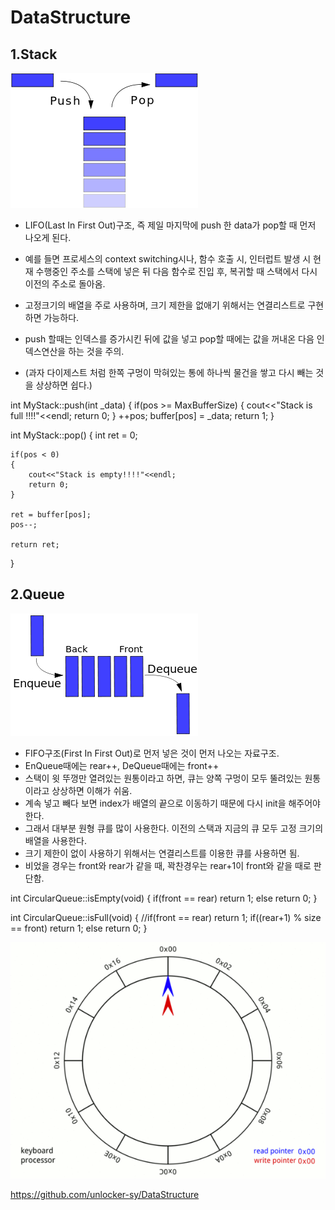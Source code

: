 # DataStructure

1.Stack
--------
![300px-Data_stack.svg](./img/300px-Data_stack.svg.png)

 - LIFO(Last In First Out)구조,  즉 제일 마지막에 push 한 data가 pop할 때 먼저 나오게 된다.

 - 예를 들면 프로세스의 context switching시나, 함수 호출 시, 인터럽트 발생 시 현재 수행중인 주소를 스택에 넣은 뒤 다음 함수로 진입 후, 복귀할 때 스택에서 다시 이전의 주소로 돌아옴.

 - 고정크기의 배열을 주로 사용하며, 크기 제한을 없애기 위해서는 연결리스트로 구현하면 가능하다.
 - push 할때는 인덱스를 증가시킨 뒤에 값을 넣고 pop할 때에는 값을 꺼내온 다음 인덱스연산을 하는 것을 주의.
 - (과자 다이제스트 처럼 한쪽 구멍이 막혀있는 통에 하나씩 물건을 쌓고 다시 빼는 것을 상상하면 쉽다.)


int MyStack::push(int _data)
{
	if(pos >= MaxBufferSize)
	{
		cout<<"Stack is full !!!!"<<endl;
		return 0;
	}
	++pos;
	buffer[pos] = _data;
	return 1;
}

int MyStack::pop()
{
	int ret = 0;

	if(pos < 0)
	{
		cout<<"Stack is empty!!!!"<<endl;
		return 0;
	}

	ret = buffer[pos];
	pos--;

	return ret;
}



2.Queue
--------
![300px-Data_Queue.svg](./img/300px-Data_Queue.svg.png)

- FIFO구조(First In First Out)로 먼저 넣은 것이 먼저 나오는 자료구조.
- EnQueue때에는 rear++, DeQueue때에는 front++
- 스택이 윗 뚜껑만 열려있는 원통이라고 하면, 큐는 양쪽 구멍이 모두 뚤려있는 원통이라고 상상하면 이해가 쉬움.
- 계속 넣고 빼다 보면 index가 배열의 끝으로 이동하기 때문에 다시 init을 해주어야 한다.
- 그래서 대부분 원형 큐를 많이 사용한다. 이전의 스택과 지금의 큐 모두 고정 크기의 배열을 사용한다.
- 크기 제한이 없이 사용하기 위해서는 연결리스트를 이용한 큐를 사용하면 됨.
- 비었을 경우는 front와 rear가 같을 때, 꽉찬경우는 rear+1이 front와 같을 때로 판단함.


int CircularQueue::isEmpty(void)
{
	if(front == rear)	return 1;
	else return 0;
}

int CircularQueue::isFull(void)
{
	//if(front == rear) return 1;
	if((rear+1) % size == front) return 1;
	else return 0;
}

![Circular_Buffer_Animation](./img/Circular_Buffer_Animation.gif)

https://github.com/unlocker-sy/DataStructure



